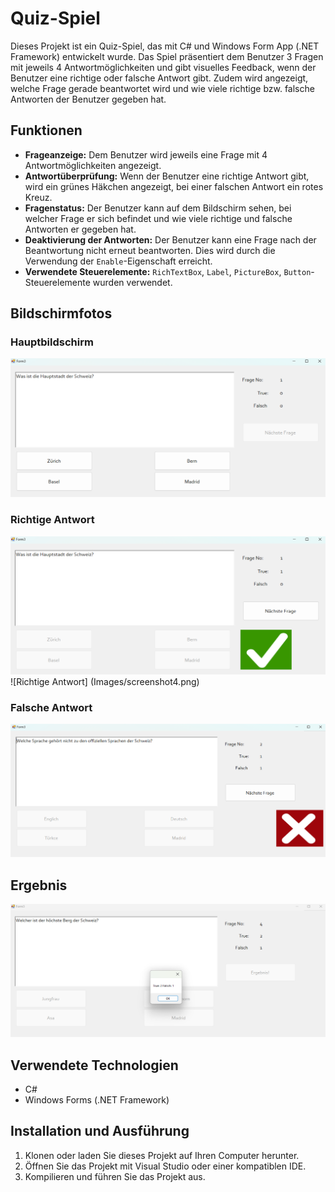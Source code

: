 # Quiz-Spiel

Dieses Projekt ist ein Quiz-Spiel, das mit C# und Windows Form App (.NET Framework) entwickelt wurde. Das Spiel präsentiert dem Benutzer 3 Fragen mit jeweils 4 Antwortmöglichkeiten und gibt visuelles Feedback, wenn der Benutzer eine richtige oder falsche Antwort gibt. Zudem wird angezeigt, welche Frage gerade beantwortet wird und wie viele richtige bzw. falsche Antworten der Benutzer gegeben hat.

## Funktionen

- **Frageanzeige:** Dem Benutzer wird jeweils eine Frage mit 4 Antwortmöglichkeiten angezeigt.
- **Antwortüberprüfung:** Wenn der Benutzer eine richtige Antwort gibt, wird ein grünes Häkchen angezeigt, bei einer falschen Antwort ein rotes Kreuz.
- **Fragenstatus:** Der Benutzer kann auf dem Bildschirm sehen, bei welcher Frage er sich befindet und wie viele richtige und falsche Antworten er gegeben hat.
- **Deaktivierung der Antworten:** Der Benutzer kann eine Frage nach der Beantwortung nicht erneut beantworten. Dies wird durch die Verwendung der `Enable`-Eigenschaft erreicht.
- **Verwendete Steuerelemente:** `RichTextBox`, `Label`, `PictureBox`, `Button`-Steuerelemente wurden verwendet.

## Bildschirmfotos

### Hauptbildschirm
![Hauptbildschirm](Images/screenshot1.png)

### Richtige Antwort
![Richtige Antwort](Images/screenshot2.png)
![Richtige Antwort] (Images/screenshot4.png)

### Falsche Antwort
![Falsche Antwort](Images/screenshot3.png)

## Ergebnis
![Falsche Antwort](Images/screenshot5.png)

## Verwendete Technologien

- C#
- Windows Forms (.NET Framework)

## Installation und Ausführung

1. Klonen oder laden Sie dieses Projekt auf Ihren Computer herunter.
2. Öffnen Sie das Projekt mit Visual Studio oder einer kompatiblen IDE.
3. Kompilieren und führen Sie das Projekt aus.



